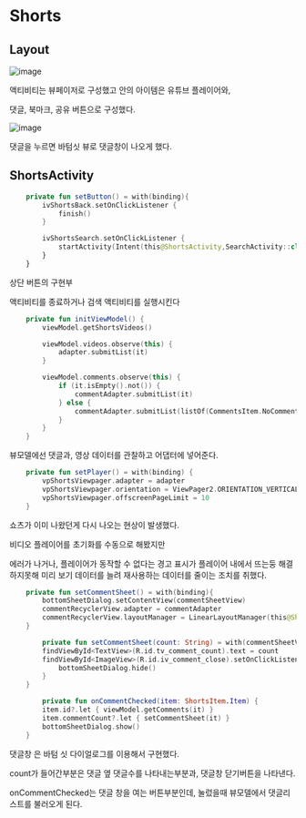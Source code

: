 # Shorts

## Layout

![image](https://github.com/advanced-8-int-p/PINTube/assets/116724657/c79a7ddb-73b9-4e05-9ba8-07f2f12f2ddd)

액티비티는 뷰페이저로 구성했고 안의 아이템은 유튜브 플레이어와,

댓글, 북마크, 공유 버튼으로 구성했다.

![image](https://github.com/advanced-8-int-p/PINTube/assets/116724657/0a068c0e-ca60-47ba-b6bf-e6f27c0e071c)

댓글을 누르면 바텀싯 뷰로 댓글창이 나오게 했다.


## ShortsActivity

```kotlin
    private fun setButton() = with(binding){
        ivShortsBack.setOnClickListener {
            finish()
        }

        ivShortsSearch.setOnClickListener { 
            startActivity(Intent(this@ShortsActivity,SearchActivity::class.java))
        }
    }
```
상단 버튼의 구현부

액티비티를 종료하거나 검색 액티비티를 실행시킨다

```kotlin
    private fun initViewModel() {
        viewModel.getShortsVideos()

        viewModel.videos.observe(this) {
            adapter.submitList(it)
        }

        viewModel.comments.observe(this) {
            if (it.isEmpty().not()) {
                commentAdapter.submitList(it)
            } else {
                commentAdapter.submitList(listOf(CommentsItem.NoComments))
            }
        }
    }
```
뷰모델에선 댓글과, 영상 데이터를 관찰하고 어댑터에 넣어준다.

```kotlin
    private fun setPlayer() = with(binding) {
        vpShortsViewpager.adapter = adapter
        vpShortsViewpager.orientation = ViewPager2.ORIENTATION_VERTICAL
        vpShortsViewpager.offscreenPageLimit = 10
    }
```
쇼츠가 이미 나왔던게 다시 나오는 현상이 발생했다.

비디오 플레이어를 초기화를 수동으로 해봤지만

에러가 나거나, 플레이어가 동작할 수 없다는 경고 표시가 플레이어 내에서 뜨는둥 해결하지못해 미리 보기 데이터를 늘려 재사용하는 데이터를 줄이는 조치를 취했다.

```kotlin
    private fun setCommentSheet() = with(binding){
        bottomSheetDialog.setContentView(commentSheetView)
        commentRecyclerView.adapter = commentAdapter
        commentRecyclerView.layoutManager = LinearLayoutManager(this@ShortsActivity)
    }

        private fun setCommentSheet(count: String) = with(commentSheetView) {
        findViewById<TextView>(R.id.tv_comment_count).text = count
        findViewById<ImageView>(R.id.iv_comment_close).setOnClickListener {
            bottomSheetDialog.hide()
        }
    }

        private fun onCommentChecked(item: ShortsItem.Item) {
        item.id?.let { viewModel.getComments(it) }
        item.commentCount?.let { setCommentSheet(it) }
        bottomSheetDialog.show()
    }
```
댓글창 은 바텀 싯 다이얼로그를 이용해서 구현했다.

count가 들어간부분은 댓글 옆 댓글수를 나타내는부분과, 댓글창 닫기버튼을 나타낸다.

onCommentChecked는 댓글 창을 여는 버튼부분인데, 눌렀을때 뷰모델에서 댓글리스트를 불러오게 된다.

